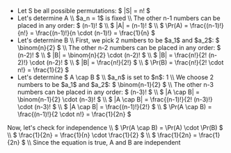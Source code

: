 <ul>
<li> Let S be all possible permutations: $ |S| = n! $
	<li> Let's determine A \\
	      $a_n = 1$ is fixed \\
The other n-1 numbers can be placed in any order: $ (n-1)! $ \\
$ |A| = (n-1)! $ \\
$ \Pr(A) = \frac{(n-1)!}{n!} = \frac{(n-1)!}{n \cdot (n-1)!} = \frac{1}{n} $
	<li> Let's determine B \\
	      First, we pick 2 numbers to be $a_1$ and $a_2$: $ \binom{n}{2} $ \\
The other n-2 numbers can be placed in any order: $ (n-2)! $ \\
$ |B| = \binom{n}{2} \cdot (n-2)! $ \\
$ |B| = \frac{n!}{2! (n-2)!} \cdot (n-2)! $ \\
$ |B| = \frac{n!}{2!} $ \\
$ \Pr(B) = \frac{n!}{2! \cdot n!} = \frac{1}{2} $
	<li> Let's determine $ A \cap B $ \\
	      $a_n$ is set to $n$: 1 \\
We choose 2 numbers to be $a_1$ and $a_2$: $ \binom{n-1}{2} $ \\
The other n-3 numbers can be placed in any order: $ (n-3)! $ \\
$ |A \cap B| = \binom{n-1}{2} \cdot (n-3)! $ \\
$ |A \cap B| = \frac{(n-1)!}{2! (n-3)!} \cdot (n-3)! $ \\
$ |A \cap B| = \frac{(n-1)!}{2!} $ \\
$ \Pr(A \cap B) = \frac{(n-1)!}{2 \cdot n!} = \frac{1}{2n} $
</ul>
Now, let's check for independence \\
$ \Pr(A \cap B) = \Pr(A) \cdot \Pr(B) $ \\
$ \frac{1}{2n} = \frac{1}{n} \cdot \frac{1}{2} $ \\
$ \frac{1}{2n} = \frac{1}{2n} $ \\
Since the equation is true, A and B are independent
